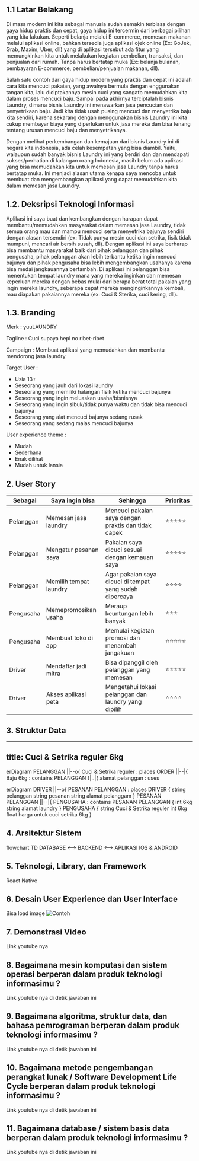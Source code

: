 ## 1.1 Latar Belakang

Di masa modern ini kita sebagai manusia sudah semakin terbiasa dengan gaya hidup praktis dan cepat, gaya hidup ini tercermin dari berbagai pilihan yang kita lakukan. Seperti belanja melalui E-commerce, memesan makanan melalui aplikasi online, bahkan tersedia juga aplikasi ojek online (Ex: GoJek, Grab, Maxim, Uber, dll) yang di aplikasi tersebut ada fitur yang memungkinkan kita untuk
melakukan kegiatan pembelian, transaksi, dan penjualan dari rumah. Tanpa harus bertatap muka (Ex: belanja bulanan, pembayaran E-commerce, pembelian/penjualan makanan, dll).

Salah satu contoh dari gaya hidup modern yang praktis dan cepat ini adalah cara kita mencuci pakaian, yang awalnya bermula dengan enggunakan tangan kita, lalu diciptakannya mesin cuci yang sangatb memudahkan kita dalam proses mencuci baju. Sampai pada akhirnya terciptalah bisnis Laundry, dimana bisnis Laundry ini menawarkan jasa pencucian dan penyetrikaan baju. Jadi kita tidak usah pusing
mencuci dan menyetrika baju kita sendiri, karena sekarang dengan menggunakan bisnis Laundry ini kita cukup membayar biaya yang diperlukan untuk jasa mereka dan bisa tenang tentang urusan mencuci baju dan menyetrikanya.

Dengan melihat perkembangan dan kemajuan dari bisnis Laundry ini di negara kita indonesia, ada celah kesempatan yang bisa diambil. Yaitu, walaupun sudah banyak bisnis Laundry ini yang berdiri dan dan mendapati sukses/perhatian di kalangan orang Indonesia, masih belum ada aplikasi yang bisa memudahkan kita untuk memesan jasa Laundry tanpa harus bertatap muka. Ini menjadi alasan utama kenapa saya mencoba untuk membuat dan mengembangkan aplikasi yang dapat memudahkan kita dalam memesan jasa Laundry.

## 1.2. Deksripsi Teknologi Informasi

Aplikasi ini saya buat dan kembangkan dengan harapan dapat membantu/memudahkan masyarakat dalam memesan jasa Laundry, tidak semua orang mau dan mampu mencuci serta menyetrika bajunya sendiri dengan alasan
tersendiri (ex: Tidak punya mesin cuci dan setrika, fisik tidak mumpuni, mencari air bersih susah, dll). 
Dengan aplikasi ini saya berharap bisa membantu masyarakat baik dari pihak pelanggan dan pihak pengusaha, pihak pelanggan akan lebih terbantu ketika ingin mencuci bajunya dan pihak pengusaha bisa lebih 
mengembangkan usahanya karena bisa medai jangkauannya bertambah. Di aplikasi ini pelanggan bisa menentukan tempat laundry mana yang mereka inginkan dan memesan keperluan mereka dengan bebas mulai dari berapa 
berat total pakaian yang ingin mereka laundry, seberapa cepat mereka menginginkannya kembali, mau diapakan pakaiannya mereka (ex: Cuci & Sterika, cuci kering, dll).

## 1.3. Branding

Merk : yuuLAUNDRY

Tagline : Cuci supaya hepi no ribet-ribet

Campaign : Membuat aplikasi yang memudahkan dan membantu mendorong jasa laundry

Target User : 
  - Usia 13+
  - Seseorang yang jauh dari lokasi laundry
  - Seseorang yang memiliki halangan fisik ketika mencuci bajunya
  - Seseorang yang ingin meluaskan usaha/bisnisnya
  - Seseorang yang ingin sibuk/tidak punya waktu dan tidak bisa mencuci bajunya
  - Seseorang yang alat mencuci bajunya sedang rusak
  - Seseorang yang sedang malas mencuci bajunya
    
User experience theme :
  - Mudah
  - Sederhana
  - Enak dilihat
  - Mudah untuk lansia
  
## 2. User Story

Sebagai   | Saya ingin bisa        | Sehingga                                                  | Prioritas
----------|------------------------|---------------------------------------------------------|-------------
Pelanggan | Memesan jasa laundry   | Mencuci pakaian saya dengan praktis dan tidak capek     | ⭐⭐⭐⭐⭐
Pelanggan | Mengatur pesanan saya  | Pakaian saya dicuci sesuai dengan kemauan saya          | ⭐⭐⭐⭐⭐
Pelanggan | Memilih tempat laundry | Agar pakaian saya dicuci di tempat yang sudah dipercaya | ⭐⭐⭐⭐
Pengusaha | Memepromosikan usaha   | Meraup keuntungan lebih banyak                          | ⭐⭐⭐
Pengusaha | Membuat toko di app    | Memulai kegiatan promosi dan menambah jangakuan         | ⭐⭐⭐⭐⭐
Driver    | Mendaftar jadi mitra   | Bisa dipanggil oleh pelanggan yang memesan              | ⭐⭐⭐⭐⭐
Driver    | Akses aplikasi peta    | Mengetahui lokasi pelanggan dan laundry yang dipilih    | ⭐⭐⭐⭐



## 3. Struktur Data

---
title: Cuci & Setrika reguler 6kg
---
erDiagram
    PELANGGAN ||--o{ Cuci & Setrika reguler : places
    ORDER ||--|{ Baju 6kg : contains
    PELANGGAN }|..|{ alamat pelanggan : uses



erDiagram
    DRIVER ||--o{ PESANAN PELANGGAN : places
    DRIVER {
        string pelanggan
        string pesanan
        string alamat pelanggam
    }
    PESANAN PELANGGAN ||--|{ PENGUSAHA : contains
    PESANAN PELANGGAN {
        int 6kg
        string alamat laundry
    }
    PENGUSAHA {
        string Cuci & Setrika reguler
        int 6kg
        float harga untuk cuci setrika 6kg
    }

## 4. Arsitektur Sistem

flowchart TD
    DATABASE <--> BACKEND <--> APLIKASI IOS & ANDROID

## 5. Teknologi, Library, dan Framework

React Native

## 6. Desain User Experience dan User Interface

Bisa load image 
![Contoh](https://fastly.picsum.photos/id/318/536/354.jpg?hmac=Ixy-wle80nudIR_cmnF1iY2y6rMUH7_9sk-BP1fTpM8)

## 7. Demonstrasi Video

Link youtube nya

## 8. Bagaimana mesin komputasi dan sistem operasi berperan dalam produk teknologi informasimu ?

Link youtube nya di detik jawaban ini

## 9. Bagaimana algoritma, struktur data, dan bahasa pemrograman berperan dalam produk teknologi informasimu ?

Link youtube nya di detik jawaban ini

## 10. Bagaimana metode pengembangan perangkat lunak / Software Development Life Cycle berperan dalam produk teknologi informasimu ?

Link youtube nya di detik jawaban ini

## 11. Bagaimana database / sistem basis data berperan dalam produk teknologi informasimu ?

Link youtube nya di detik jawaban ini
